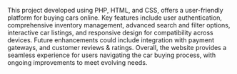 This project developed using PHP, HTML, and CSS, offers a user-friendly platform for buying cars online. Key features include user authentication, comprehensive inventory management, advanced search and filter options, interactive car listings, and responsive design for compatibility across devices. Future enhancements could include integration with payment gateways, and customer reviews & ratings. Overall, the website provides a seamless experience for users navigating the car buying process, with ongoing improvements to meet evolving needs.
